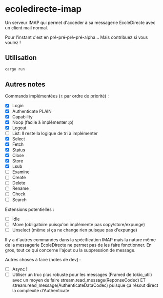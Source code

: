 # ecoledirecte-imap

Un serveur IMAP qui permet d'accéder à sa messagerie EcoleDirecte avec un client mail normal.

Pour l'instant c'est en pré-pré-pré-pré-alpha... Mais contribuez si vous voulez !

## Utilisation

```sh
cargo run
```

## Autres notes

Commands implémentées (± par ordre de priorité) :
 - [x] Login
 - [x] Authenticate PLAIN
 - [x] Capability
 - [x] Noop (facile à implémenter :p)
 - [x] Logout
 - [ ] List: Il reste la logique de tri à implémenter
 - [x] Select
 - [x] Fetch
 - [x] Status
 - [x] Close
 - [x] Store
 - [x] Lsub
 - [ ] Examine
 - [ ] Create
 - [ ] Delete
 - [ ] Rename
 - [ ] Check
 - [ ] Search

Extensions potentielles :
 - [ ] Idle
 - [ ] Move (obligatoire puisqu'on implémente pas copy/store/expunge)
 - [ ] Unselect (même si ça ne change rien puisque pas d'expunge)

Il y a d'autres commandes dans la spécification IMAP mais la nature même de la messagerie EcoleDirecte ne permet pas de les faire fonctionner. En gros, tout ce qui concerne l'ajout ou la suppression de message.

Autres choses à faire (notes de dev) :
 - [ ] Async !
 - [ ] Utiliser un truc plus robuste pour les messages (Framed de tokio_util) avec un moyen de faire stream.read_message(ReponseCodec) ET stream.read_message(AuthenticateDataCodec) puisque ça résout direct la complexité d'Authenticate
